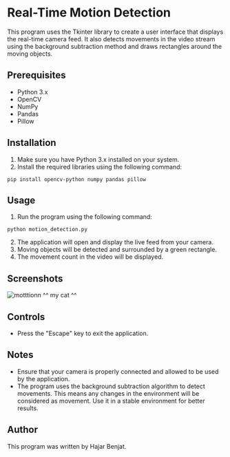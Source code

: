 # Real-Time Motion Detection

This program uses the Tkinter library to create a user interface that displays the real-time camera feed. It also detects movements in the video stream using the background subtraction method and draws rectangles around the moving objects.

## Prerequisites

- Python 3.x
- OpenCV
- NumPy
- Pandas
- Pillow

## Installation

1. Make sure you have Python 3.x installed on your system.
2. Install the required libraries using the following command:

```
pip install opencv-python numpy pandas pillow
```

## Usage

1. Run the program using the following command:

```
python motion_detection.py
```

2. The application will open and display the live feed from your camera.
3. Moving objects will be detected and surrounded by a green rectangle.
4. The movement count in the video will be displayed.

## Screenshots
![motttionn](https://github.com/hajarbenjat/MotionDetection/assets/138059507/dbfe702b-49cf-4d7d-8276-d6c6bff73799)
^^ my cat ^^

## Controls

- Press the "Escape" key to exit the application.

## Notes

- Ensure that your camera is properly connected and allowed to be used by the application.
- The program uses the background subtraction algorithm to detect movements. This means any changes in the environment will be considered as movement. Use it in a stable environment for better results.

## Author

This program was written by Hajar Benjat.
